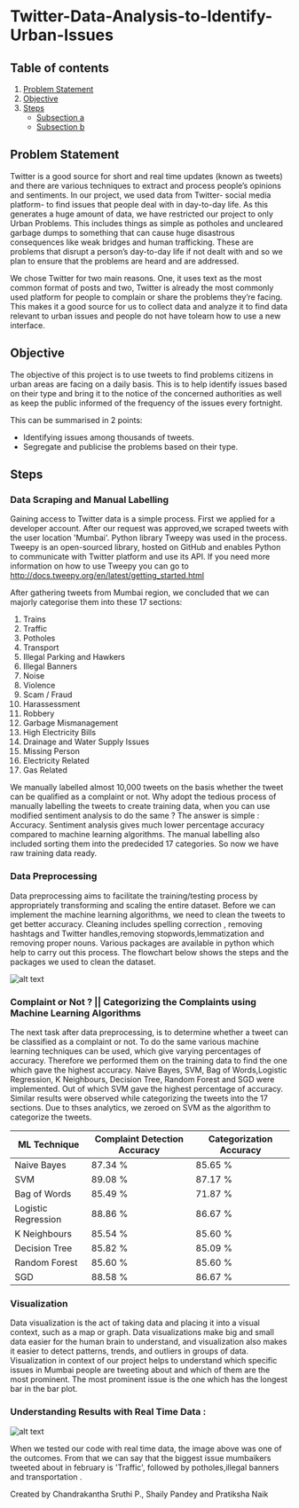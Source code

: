 # Twitter-Data-Analysis-to-Identify-Urban-Issues

## Table of contents

1. [Problem Statement](#problem-statement)
2. [Objective](#objective)
2. [Steps](#steps)
    - [Subsection a](#subsection-a)
    - [Subsection b](#subsection-b)

## Problem Statement 
  Twitter is a good source for short and real time updates (known as tweets) and there are various techniques to extract and process people’s opinions and sentiments. In our project, we used data from Twitter- social media platform- to find issues that people deal with in day-to-day life. As this generates a huge amount of data, we have restricted our project to only Urban Problems. This includes things as simple as potholes and uncleared garbage dumps to something that can cause huge disastrous consequences like weak bridges and human trafficking. These are problems that disrupt a person’s day-to-day life if not dealt with and so we plan to ensure that the problems are heard and are addressed.
  
  We chose Twitter for two main reasons. One, it uses text as the most common format of posts and two, Twitter is already the most commonly used platform for people to complain or share the problems they’re facing. This makes it a good source for us to collect data and analyze it to find data relevant to urban issues and people do not have tolearn how to use a new interface.
  
## Objective 
The objective of this project is to use tweets to find problems citizens in urban areas are
facing on a daily basis. This is to help identify issues based on their type and bring it to
the notice of the concerned authorities as well as keep the public informed of the
frequency of the issues every fortnight.

This can be summarised in 2 points:
* Identifying issues among thousands of tweets.
* Segregate and publicise the problems based on their type.

## Steps 

### Data Scraping and Manual Labelling
Gaining access to Twitter data is a simple process. First we applied for a developer account. After our request was approved,we scraped tweets with the user location 'Mumbai'. Python library Tweepy was used in the process. Tweepy is an open-sourced library, hosted on GitHub and enables Python to communicate with Twitter platform and use its API. If you need more information on how to use Tweepy you can go to http://docs.tweepy.org/en/latest/getting_started.html


After gathering tweets from Mumbai region, we concluded that we can majorly categorise them into these 17 sections:
1. Trains
1. Traffic
1. Potholes
1. Transport
1. Illegal Parking and Hawkers
1. Illegal Banners
1. Noise 
1. Violence
1. Scam / Fraud
1. Harassessment
1. Robbery
1. Garbage Mismanagement
1. High Electricity Bills
1. Drainage and Water Supply Issues
1. Missing Person
1. Electricity Related
1. Gas Related

We manually labelled almost 10,000 tweets on the basis whether the tweet can be qualified as a complaint or not. Why adopt the tedious process of manually labelling the tweets to create training data, when you can use modified sentiment analysis to do the same ? The answer is simple : Accuracy. Sentiment analysis gives much lower percentage accuracy compared to machine learning algorithms. The manual labelling also included sorting them into the predecided 17 categories. So now we have raw training data ready.

### Data Preprocessing
Data preprocessing aims to facilitate the training/testing process by appropriately transforming and scaling the entire dataset. Before we can implement the machine learning algorithms, we need to clean the tweets to get better accuracy. Cleaning includes spelling correction , removing hashtags and Twitter handles,removing stopwords,lemmatization and removing proper nouns. Various packages are available in python which help to carry out this process. The flowchart below shows the steps and the packages we used to clean the dataset.

![alt text](https://github.com/adiimated/Twitter-Data-Analysis-To-Identify-Urban-Issues/blob/master/diagrams/Data%20Preprocessing%20Steps.png)

### Complaint or Not ? || Categorizing the Complaints using Machine Learning Algorithms
The next task after data preprocessing, is to determine whether a tweet can be classified as a complaint or not. To do the same various machine learning techniques can be used, which give varying percentages of accuracy. Therefore we performed them on the training data to find the one which gave the highest accuracy. Naive Bayes, SVM, Bag of Words,Logistic Regression, K Neighbours, Decision Tree, Random Forest and SGD were implemented. Out of which SVM gave the highest percentage of accuracy. Similar results were observed while categorizing the tweets into the 17 sections. Due to thses analytics, we zeroed on SVM as the algorithm to categorize the tweets.

| ML Technique  | Complaint Detection Accuracy | Categorization Accuracy |
| ------------- | ------------- | ------------- |
| Naive Bayes  | 87.34 %  | 85.65 %  |
| SVM  | 89.08 %  | 87.17 %  |
| Bag of Words  | 85.49 %  | 71.87 %  |
| Logistic Regression  | 88.86 %  | 86.67 %  |
| K Neighbours  | 85.54 %  | 85.60 %  |
| Decision Tree  | 85.82 %  | 85.09 %  |
| Random Forest  | 85.60 %  | 85.60 %  |
| SGD  | 88.58 %  | 86.67 %  |


### Visualization

Data visualization is the act of taking data and placing it into a visual context, such as a map or graph. Data visualizations make big and small data easier for the human brain to understand, and visualization also makes it easier to detect patterns, trends, and outliers in groups of data. Visualization in context of our project helps to understand which specific issues in Mumbai people are tweeting about and which of them are the most prominent. The most prominent issue is the one which has the longest bar in the bar plot. 


### Understanding Results with Real Time Data :

![alt text](https://github.com/adiimated/Twitter-Data-Analysis-To-Identify-Urban-Issues/blob/master/screenshots/Visualization.png)

When we tested our code with real time data, the image above was one of the outcomes. From that we can say that the biggest issue mumbaikers tweeted about in february is 'Traffic', followed by potholes,illegal banners and transportation .


Created by Chandrakantha Sruthi P., Shaily Pandey and Pratiksha Naik
